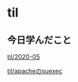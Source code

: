 # til

## 今日学んだこと

[til/2020\-05](https://github.com/tokiohamamatsu/til/blob/master/tir/2020-05.md/#13)

[til/apacheのsuexec](https://github.com/tokiohamamatsu/til/blob/master/Linux/apache%E3%81%AEsuexec.md)